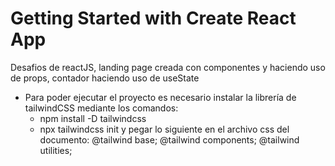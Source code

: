 # Getting Started with Create React App

Desafios de reactJS, landing page creada con componentes y haciendo uso de props, contador haciendo uso de useState

- Para poder ejecutar el proyecto es necesario instalar la librería de tailwindCSS mediante los comandos:
  - npm install -D tailwindcss
  - npx tailwindcss init
y pegar lo siguiente en el archivo css del documento:
@tailwind base;
@tailwind components;
@tailwind utilities;
